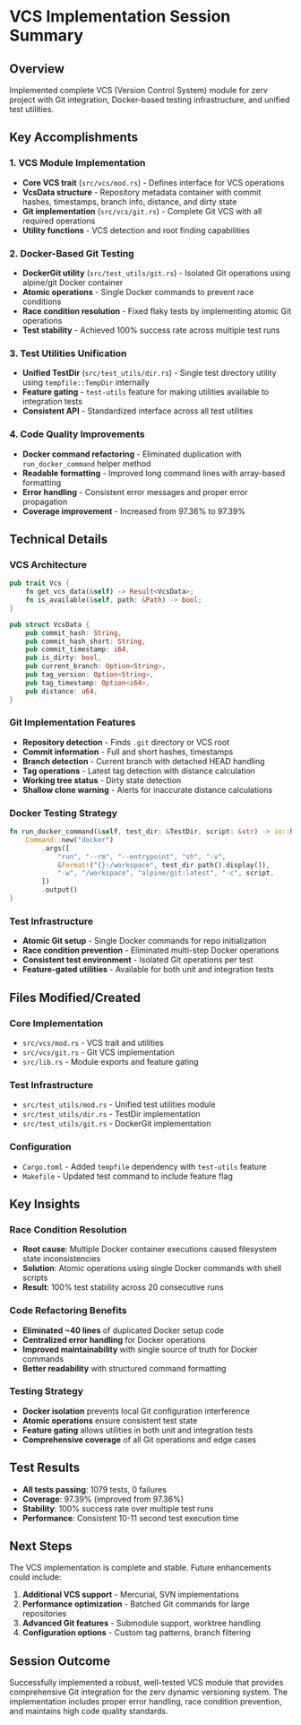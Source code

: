 # VCS Implementation Session Summary

## Overview

Implemented complete VCS (Version Control System) module for zerv project with Git integration, Docker-based testing infrastructure, and unified test utilities.

## Key Accomplishments

### 1. VCS Module Implementation

- **Core VCS trait** (`src/vcs/mod.rs`) - Defines interface for VCS operations
- **VcsData structure** - Repository metadata container with commit hashes, timestamps, branch info, distance, and dirty state
- **Git implementation** (`src/vcs/git.rs`) - Complete Git VCS with all required operations
- **Utility functions** - VCS detection and root finding capabilities

### 2. Docker-Based Git Testing

- **DockerGit utility** (`src/test_utils/git.rs`) - Isolated Git operations using alpine/git Docker container
- **Atomic operations** - Single Docker commands to prevent race conditions
- **Race condition resolution** - Fixed flaky tests by implementing atomic Git operations
- **Test stability** - Achieved 100% success rate across multiple test runs

### 3. Test Utilities Unification

- **Unified TestDir** (`src/test_utils/dir.rs`) - Single test directory utility using `tempfile::TempDir` internally
- **Feature gating** - `test-utils` feature for making utilities available to integration tests
- **Consistent API** - Standardized interface across all test utilities

### 4. Code Quality Improvements

- **Docker command refactoring** - Eliminated duplication with `run_docker_command` helper method
- **Readable formatting** - Improved long command lines with array-based formatting
- **Error handling** - Consistent error messages and proper error propagation
- **Coverage improvement** - Increased from 97.36% to 97.39%

## Technical Details

### VCS Architecture

```rust
pub trait Vcs {
    fn get_vcs_data(&self) -> Result<VcsData>;
    fn is_available(&self, path: &Path) -> bool;
}

pub struct VcsData {
    pub commit_hash: String,
    pub commit_hash_short: String,
    pub commit_timestamp: i64,
    pub is_dirty: bool,
    pub current_branch: Option<String>,
    pub tag_version: Option<String>,
    pub tag_timestamp: Option<i64>,
    pub distance: u64,
}
```

### Git Implementation Features

- **Repository detection** - Finds `.git` directory or VCS root
- **Commit information** - Full and short hashes, timestamps
- **Branch detection** - Current branch with detached HEAD handling
- **Tag operations** - Latest tag detection with distance calculation
- **Working tree status** - Dirty state detection
- **Shallow clone warning** - Alerts for inaccurate distance calculations

### Docker Testing Strategy

```rust
fn run_docker_command(&self, test_dir: &TestDir, script: &str) -> io::Result<String> {
    Command::new("docker")
        .args([
            "run", "--rm", "--entrypoint", "sh", "-v",
            &format!("{}:/workspace", test_dir.path().display()),
            "-w", "/workspace", "alpine/git:latest", "-c", script,
        ])
        .output()
}
```

### Test Infrastructure

- **Atomic Git setup** - Single Docker commands for repo initialization
- **Race condition prevention** - Eliminated multi-step Docker operations
- **Consistent test environment** - Isolated Git operations per test
- **Feature-gated utilities** - Available for both unit and integration tests

## Files Modified/Created

### Core Implementation

- `src/vcs/mod.rs` - VCS trait and utilities
- `src/vcs/git.rs` - Git VCS implementation
- `src/lib.rs` - Module exports and feature gating

### Test Infrastructure

- `src/test_utils/mod.rs` - Unified test utilities module
- `src/test_utils/dir.rs` - TestDir implementation
- `src/test_utils/git.rs` - DockerGit implementation

### Configuration

- `Cargo.toml` - Added `tempfile` dependency with `test-utils` feature
- `Makefile` - Updated test command to include feature flag

## Key Insights

### Race Condition Resolution

- **Root cause**: Multiple Docker container executions caused filesystem state inconsistencies
- **Solution**: Atomic operations using single Docker commands with shell scripts
- **Result**: 100% test stability across 20 consecutive runs

### Code Refactoring Benefits

- **Eliminated ~40 lines** of duplicated Docker setup code
- **Centralized error handling** for Docker operations
- **Improved maintainability** with single source of truth for Docker commands
- **Better readability** with structured command formatting

### Testing Strategy

- **Docker isolation** prevents local Git configuration interference
- **Atomic operations** ensure consistent test state
- **Feature gating** allows utilities in both unit and integration tests
- **Comprehensive coverage** of all Git operations and edge cases

## Test Results

- **All tests passing**: 1079 tests, 0 failures
- **Coverage**: 97.39% (improved from 97.36%)
- **Stability**: 100% success rate over multiple test runs
- **Performance**: Consistent 10-11 second test execution time

## Next Steps

The VCS implementation is complete and stable. Future enhancements could include:

1. **Additional VCS support** - Mercurial, SVN implementations
2. **Performance optimization** - Batched Git commands for large repositories
3. **Advanced Git features** - Submodule support, worktree handling
4. **Configuration options** - Custom tag patterns, branch filtering

## Session Outcome

Successfully implemented a robust, well-tested VCS module that provides comprehensive Git integration for the zerv dynamic versioning system. The implementation includes proper error handling, race condition prevention, and maintains high code quality standards.
